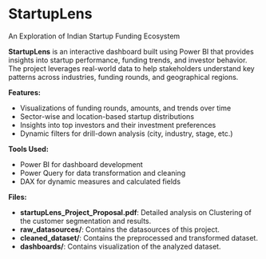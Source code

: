 # StartupLens
An Exploration of Indian Startup Funding Ecosystem

**StartupLens** is an interactive dashboard built using Power BI that provides insights into startup performance, funding trends, and investor behavior. The project leverages real-world data to help stakeholders understand key patterns across industries, funding rounds, and geographical regions.

**Features:**
- Visualizations of funding rounds, amounts, and trends over time
- Sector-wise and location-based startup distributions
- Insights into top investors and their investment preferences
- Dynamic filters for drill-down analysis (city, industry, stage, etc.)

**Tools Used:**
* Power BI for dashboard development
* Power Query for data transformation and cleaning
* DAX for dynamic measures and calculated fields

**Files:**
- **startupLens_Project_Proposal.pdf**: Detailed analysis on Clustering of the customer segmentation and results.
- **raw_datasources/**: Contains the datasources of this project.
- **cleaned_dataset/**: Contains the preprocessed and transformed dataset.
- **dashboards/**: Contains visualization of the analyzed dataset.
